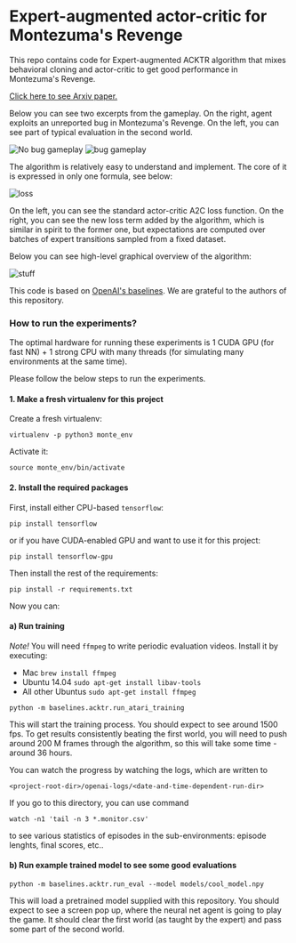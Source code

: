 # Expert-augmented actor-critic for Montezuma's Revenge

This repo contains code for Expert-augmented ACKTR algorithm that mixes
behavioral cloning and actor-critic to get good performance in Montezuma's
Revenge.

[Click here to see Arxiv paper.](https://arxiv.org/hehe)

Below you can see two excerpts from the gameplay.  On the right, agent exploits
an unreported bug in Montezuma's Revenge.  On the left, you can see part of
typical evaluation in the second world.

![No bug gameplay](https://ghostfacekillah.github.io/img/expert/life.gif) ![bug gameplay](https://ghostfacekillah.github.io/img/expert/bug.gif)

The algorithm is relatively easy to understand and implement.
The core of it is expressed in only one formula, see below:

![loss](https://ghostfacekillah.github.io/img/expert/loss-expression.png)

On the left, you can see the standard actor-critic A2C loss function. On the right,
you can see the new loss term added by the algorithm, which is similar in
spirit to the former one, but expectations are computed over batches of expert
transitions sampled from a fixed dataset.

Below you can see high-level graphical overview of the algorithm:

![stuff](https://ghostfacekillah.github.io/img/expert/model.png)

This code is based on [OpenAI's baselines](https://github.com/openai/baselines).
We are grateful to the authors of this repository.


### How to run the experiments?

The optimal hardware for running these experiments is 1 CUDA GPU (for fast NN) + 1
strong CPU with many threads (for simulating many environments at the same
time).

Please follow the below steps to run the experiments.

#### 1. Make a fresh virtualenv for this project
Create a fresh virtualenv:
```
virtualenv -p python3 monte_env
```
Activate it:
```
source monte_env/bin/activate
```
#### 2. Install the required packages

First, install either CPU-based `tensorflow`:
```
pip install tensorflow
```
or if you have CUDA-enabled GPU and want to use it for this project:
```
pip install tensorflow-gpu
```

Then install the rest of the requirements:

```
pip install -r requirements.txt
```

Now you can:

#### a) Run training
*Note!* You will need `ffmpeg` to write periodic evaluation videos.
Install it by executing:
  - Mac              `brew install ffmpeg`
  - Ubuntu 14.04     `sudo apt-get install libav-tools`
  - All other Ubuntus `sudo apt-get install ffmpeg`


```
python -m baselines.acktr.run_atari_training
```

This will start the training process.
You should expect to see around 1500 fps.
To get results consistently beating the first world, you will need to push around
200 M frames through the algorithm, so this will take some time - around 36 hours.

You can watch the progress by watching the logs, which are written to
```
<project-root-dir>/openai-logs/<date-and-time-dependent-run-dir>
```
If you go to this directory, you can use command
```
watch -n1 'tail -n 3 *.monitor.csv'
```
to see various statistics of episodes in the sub-environments: episode lenghts,
final scores, etc..


#### b) Run example trained model to see some good evaluations
```
python -m baselines.acktr.run_eval --model models/cool_model.npy
```

This will load a pretrained model supplied with this repository.
You should expect to see a screen pop up, where the neural net agent is
going to play the game. It should clear the first world (as taught by the expert)
and pass some part of the second world.

